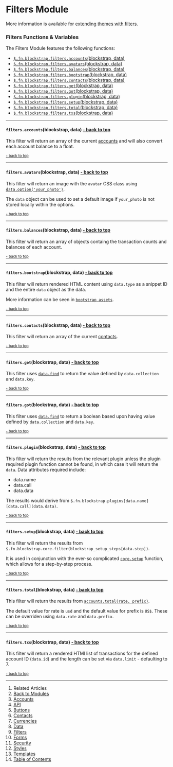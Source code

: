 Filters Module <a name="docs_home"></a>
=======================================

More information is available for [extending themes with filters](../../extending/filters/).

### Filters Functions & Variables

The Filters Module features the following functions:

* [`$.fn.blockstrap.filters.accounts`(blockstrap, data)](#filters_accounts)
* [`$.fn.blockstrap.filters.avatars`(blockstrap, data)](#filters_avatars)
* [`$.fn.blockstrap.filters.balances`(blockstrap, data)](#filters_balances)
* [`$.fn.blockstrap.filters.bootstrap`(blockstrap, data)](#filters_bootstrap)
* [`$.fn.blockstrap.filters.contacts`(blockstrap, data)](#filters_contacts)
* [`$.fn.blockstrap.filters.get`(blockstrap, data)](#filters_get)
* [`$.fn.blockstrap.filters.got`(blockstrap, data)](#filters_got)
* [`$.fn.blockstrap.filters.plugin`(blockstrap, data)](#filters_plugin)
* [`$.fn.blockstrap.filters.setup`(blockstrap, data)](#filters_setup)
* [`$.fn.blockstrap.filters.total`(blockstrap, data)](#filters_total)
* [`$.fn.blockstrap.filters.txs`(blockstrap, data)](#filters_txs)

--------------------------------------------------------------------------------

#### `filters.accounts`(blockstrap, data) <a name="filters_accounts" class="pull-right" href="#docs_home"><i class="glyphicon glyphicon-upload"></i>- back to top</a>

This filter will return an array of the current [accounts](../../../applications/wallet/accounts/) and will also convert each account balance to a float.

<a href="#docs_home"><small>- back to top</small></a>

--------------------------------------------------------------------------------

#### `filters.avatars`(blockstrap, data) <a name="filters_avatars" class="pull-right" href="#docs_home"><i class="glyphicon glyphicon-upload"></i>- back to top</a>

This filter will return an image with the `avatar` CSS class using [`data.option('your_photo')`](../data/#data_option). 

The `data` object can be used to set a default image if `your_photo` is not stored locally within the options.

<a href="#docs_home"><small>- back to top</small></a>

--------------------------------------------------------------------------------

#### `filters.balances`(blockstrap, data) <a name="filters_balances" class="pull-right" href="#docs_home"><i class="glyphicon glyphicon-upload"></i>- back to top</a>

This filter will return an array of objects containg the transaction counts and balances of each account.

<a href="#docs_home"><small>- back to top</small></a>

--------------------------------------------------------------------------------

#### `filters.bootstrap`(blockstrap, data) <a name="filters_bootstrap" class="pull-right" href="#docs_home"><i class="glyphicon glyphicon-upload"></i>- back to top</a>

This filter will return rendered HTML content using `data.type` as a snippet ID and the entire `data` object as the data. 

More information can be seen in [`bootstrap assets`](../../assets/bootstrap/).

<a href="#docs_home"><small>- back to top</small></a>

--------------------------------------------------------------------------------

#### `filters.contacts`(blockstrap, data) <a name="filters_contacts" class="pull-right" href="#docs_home"><i class="glyphicon glyphicon-upload"></i>- back to top</a>

This filter will return an array of the current [contacts](../../../applications/wallet/contacts/).

<a href="#docs_home"><small>- back to top</small></a>

--------------------------------------------------------------------------------

#### `filters.get`(blockstrap, data) <a name="filters_get" class="pull-right" href="#docs_home"><i class="glyphicon glyphicon-upload"></i>- back to top</a>

This filter uses [`data.find`](../data/#data_find) to return the value defined by `data.collection` and `data.key`.

<a href="#docs_home"><small>- back to top</small></a>

--------------------------------------------------------------------------------

#### `filters.got`(blockstrap, data) <a name="filters_got" class="pull-right" href="#docs_home"><i class="glyphicon glyphicon-upload"></i>- back to top</a>

This filter uses [`data.find`](../data/#data_find) to return a boolean based upon having value defined by `data.collection` and `data.key`.

<a href="#docs_home"><small>- back to top</small></a>

--------------------------------------------------------------------------------

#### `filters.plugin`(blockstrap, data) <a name="filters_plugin" class="pull-right" href="#docs_home"><i class="glyphicon glyphicon-upload"></i>- back to top</a>

This filter will return the results from the relevant plugin unless the plugin required plugin function cannot be found, in which case it will return the `data`. Data attributes required include:

* data.name
* data.call
* data.data

The results would derive from `$.fn.blockstrap.plugins[data.name][data.call](data.data)`. 

<a href="#docs_home"><small>- back to top</small></a>

--------------------------------------------------------------------------------

#### `filters.setup`(blockstrap, data) <a name="filters_setup" class="pull-right" href="#docs_home"><i class="glyphicon glyphicon-upload"></i>- back to top</a>

This filter will return the results from `$.fn.blockstrap.core.filter(blockstrap_setup_steps[data.step])`.

It is used in conjunction with the ever-so complicated [`core.setup`](../../core/core-functions/#bs_setup) function, which allows for a step-by-step process.

<a href="#docs_home"><small>- back to top</small></a>

--------------------------------------------------------------------------------

#### `filters.total`(blockstrap, data) <a name="filters_total" class="pull-right" href="#docs_home"><i class="glyphicon glyphicon-upload"></i>- back to top</a>

This filter will return the results from [`accounts.total(rate, prefix)`](../accounts/#accounts_total). 

The default value for rate is `usd` and the default value for prefix is `US$`. These can be overriden using `data.rate` and `data.prefix`.

<a href="#docs_home"><small>- back to top</small></a>

--------------------------------------------------------------------------------

#### `filters.txs`(blockstrap, data) <a name="filters_txs" class="pull-right" href="#docs_home"><i class="glyphicon glyphicon-upload"></i>- back to top</a>

This filter will return a rendered HTMl list of transactions for the defined account ID (`data.id`) and the length can be set via `data.limit` - defaulting to 7.

<a href="#docs_home"><small>- back to top</small></a>

---

1. Related Articles
2. [Back to Modules](../../modules/)
3. [Accounts](../accounts/)
4. [API](../api/)
5. [Buttons](../buttons/)
6. [Contacts](../contacts/)
7. [Currencies](../currencies/)
8. [Data](../data/)
9. [Filters](../filters/)
10. [Forms](../forms/)
11. [Security](../security/)
12. [Styles](../styles/)
13. [Templates](../templates/)
14. [Table of Contents](../../../)
